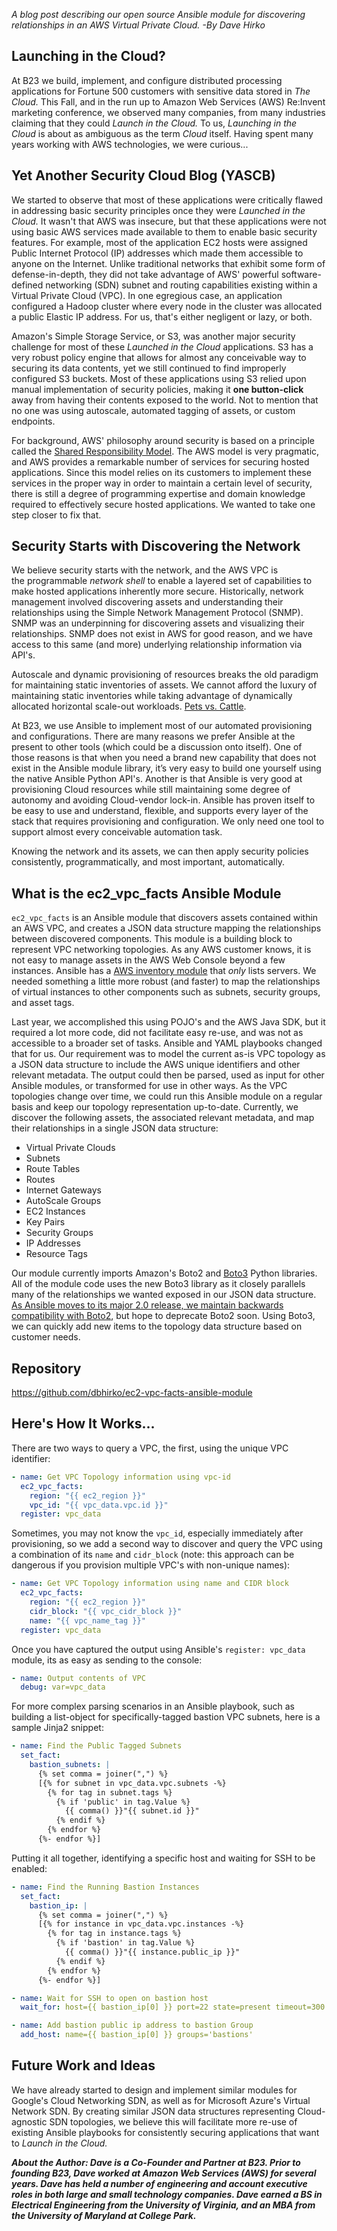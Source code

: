 *A blog post describing our open source Ansible module for discovering relationships in an AWS Virtual Private Cloud. -By Dave Hirko*

## Launching in the Cloud?

At B23 we build, implement, and configure distributed processing applications for Fortune 500 customers with sensitive data stored in *The Cloud.* This Fall, and in the run up to Amazon Web Services (AWS) Re:Invent marketing conference, we observed many companies, from many industries claiming that they could *Launch in the Cloud.* To us, *Launching in the Cloud* is about as ambiguous as the term *Cloud* itself. Having spent many years working with AWS technologies, we were curious...

## Yet Another Security Cloud Blog (YASCB)

We started to observe that most of these applications were critically flawed in addressing basic security principles once they were *Launched in the Cloud.* It wasn't that AWS was insecure, but that these applications were not using basic AWS services made available to them to enable basic security features. For example, most of the application EC2 hosts were assigned Public Internet Protocol (IP) addresses which made them accessible to anyone on the Internet. Unlike traditional networks that exhibit some form of defense-in-depth, they did not take advantage of AWS' powerful software-defined networking (SDN) subnet and routing capabilities existing within a Virtual Private Cloud (VPC). In one egregious case, an application configured a Hadoop cluster where every node in the cluster was allocated a public Elastic IP address. For us, that's either negligent or lazy, or both.

Amazon's Simple Storage Service, or S3, was another major security challenge for most of these *Launched in the Cloud* applications. S3 has a very robust policy engine that allows for almost any conceivable way to securing its data contents, yet we still continued to find improperly configured S3 buckets.   Most of these applications using S3 relied upon manual implementation of security policies, making it **one button-click** away from having their contents exposed to the world.  Not to mention that no one was using autoscale, automated tagging of assets, or custom endpoints.

For background, AWS' philosophy around security is based on a principle called the [Shared Responsibility Model](https://aws.amazon.com/compliance/shared-responsibility-model/). The AWS model is very pragmatic, and AWS provides a remarkable number of services for securing hosted applications. Since this model relies on its customers to implement these services in the proper way in order to maintain a certain level of security, there is still a degree of programming expertise and domain knowledge required to effectively secure hosted applications. We wanted to take one step closer to fix that.

## Security Starts with Discovering the Network

We believe security starts with the network, and the AWS VPC is the programmable *network shell* to enable a layered set of capabilities to make hosted applications inherently more secure. Historically, network management involved discovering assets and understanding their relationships using the Simple Network Management Protocol (SNMP). SNMP was an underpinning for discovering assets and visualizing their relationships. SNMP does not exist in AWS for good reason, and we have access to this same (and more) underlying relationship information via API's.

Autoscale and dynamic provisioning of resources breaks the old paradigm for maintaining static inventories of assets. We cannot afford the luxury of maintaining static inventories while taking advantage of dynamically allocated horizontal scale-out workloads. [Pets vs. Cattle](http://www.theregister.co.uk/2013/03/18/servers_pets_or_cattle_cern/).

At B23, we use Ansible to implement most of our automated provisioning and configurations. There are many reasons we prefer Ansible at the present to other tools (which could be a discussion onto itself). One of those reasons is that when you need a brand new capability that does not exist in the Ansible module library, it’s very easy to build one yourself using the native Ansible Python API's. Another is that Ansible is very good at provisioning Cloud resources while still maintaining some degree of autonomy and avoiding Cloud-vendor lock-in. Ansible has proven itself to be easy to use and understand, flexible, and supports every layer of the stack that requires provisioning and configuration. We only need one tool to support almost every conceivable automation task.

Knowing the network and its assets, we can then apply security policies consistently, programmatically, and most important, automatically.


## What is the ec2_vpc_facts Ansible Module

`ec2_vpc_facts` is an Ansible module that discovers assets contained within an AWS VPC, and creates a JSON data structure mapping the relationships between discovered components. This module is a building block to represent VPC networking topologies. As any AWS customer knows, it is not easy to manage assets in the AWS Web Console beyond a few instances. Ansible has a [AWS inventory module](https://docs.ansible.com/ansible/intro_dynamic_inventory.html#example-aws-ec2-external-inventory-script) that *only* lists servers. We needed something a little more robust (and faster) to map the relationships of virtual instances to other components such as subnets, security groups, and asset tags.

Last year, we accomplished this using POJO's and the AWS Java SDK, but it required a lot more code, did not facilitate easy re-use, and was not as accessible to a broader set of tasks. Ansible and YAML playbooks changed that for us. Our requirement was to model the current as-is VPC topology as a JSON data structure to include the AWS unique identifiers and other relevant metadata. The output could then be parsed, used as input for other Ansible modules, or transformed for use in other ways. As the VPC topologies change over time, we could  run this Ansible module on a regular basis and keep our topology representation up-to-date. Currently, we discover the following assets, the associated relevant metadata, and map their relationships in a single JSON data structure:


* Virtual Private Clouds
* Subnets
* Route Tables
* Routes
* Internet Gateways
* AutoScale Groups
* EC2 Instances
* Key Pairs
* Security Groups
* IP Addresses
* Resource Tags

Our module currently imports Amazon's Boto2 and [Boto3](https://github.com/boto/boto3) Python libraries.  All of the module code uses the new Boto3 library as it closely parallels many of the relationships we wanted exposed in our JSON data structure. [As Ansible moves to its major 2.0 release, we maintain backwards compatibility with Boto2](https://github.com/ansible/ansible/issues/13010), but hope to deprecate Boto2 soon.   Using Boto3, we can quickly add new items to the topology data structure based on customer needs.  

## Repository

https://github.com/dbhirko/ec2-vpc-facts-ansible-module

## Here's How It Works...

There are two ways to query a VPC, the first, using the unique VPC identifier:
```yaml
- name: Get VPC Topology information using vpc-id
  ec2_vpc_facts:
    region: "{{ ec2_region }}"
    vpc_id: "{{ vpc_data.vpc.id }}"
  register: vpc_data
```
Sometimes, you may not know the `vpc_id`, especially immediately after provisioning, so we add a second way to discover and query the VPC using a combination of its `name` and `cidr_block` (note: this approach can be dangerous if you provision multiple VPC's with non-unique names):
```yaml
- name: Get VPC Topology information using name and CIDR block
  ec2_vpc_facts:
    region: "{{ ec2_region }}"
    cidr_block: "{{ vpc_cidr_block }}"
    name: "{{ vpc_name_tag }}"
  register: vpc_data
```

Once you have captured the output using Ansible's `register: vpc_data` module, its as easy as sending to the console:

```yaml
- name: Output contents of VPC
  debug: var=vpc_data
```

For more complex parsing scenarios in an Ansible playbook, such as building a list-object for specifically-tagged bastion VPC subnets, here is a sample Jinja2 snippet:

```yaml
- name: Find the Public Tagged Subnets
  set_fact:
    bastion_subnets: |
      {% set comma = joiner(",") %}
      [{% for subnet in vpc_data.vpc.subnets -%}
        {% for tag in subnet.tags %}
          {% if 'public' in tag.Value %}
            {{ comma() }}"{{ subnet.id }}"
          {% endif %}
        {% endfor %}
      {%- endfor %}]
```
Putting it all together, identifying a specific host and waiting for SSH to be enabled:
```yaml
- name: Find the Running Bastion Instances
  set_fact:
    bastion_ip: |
      {% set comma = joiner(",") %}
      [{% for instance in vpc_data.vpc.instances -%}
        {% for tag in instance.tags %}
          {% if 'bastion' in tag.Value %}
            {{ comma() }}"{{ instance.public_ip }}"
          {% endif %}
        {% endfor %}
      {%- endfor %}]

- name: Wait for SSH to open on bastion host
  wait_for: host={{ bastion_ip[0] }} port=22 state=present timeout=300 search_regex=OpenSSH delay=10

- name: Add bastion public ip address to bastion Group
  add_host: name={{ bastion_ip[0] }} groups='bastions'
  ```

## Future Work and Ideas

We have already started to design and implement similar modules for Google's Cloud Networking SDN, as well as for Microsoft Azure's Virtual Network SDN.  By creating similar JSON data structures representing Cloud-agnostic SDN topologies, we believe this will facilitate more re-use of existing Ansible playbooks for consistently securing applications that want to *Launch in the Cloud.*

**_About the Author: Dave is a Co-Founder and Partner at B23.  Prior to founding B23, Dave worked at Amazon Web Services (AWS) for several years.  Dave has held a number of engineering and account executive roles in both large and small technology companies.  Dave earned a BS in Electrical Engineering from the University of Virginia, and an MBA from the University of Maryland at College Park._**
